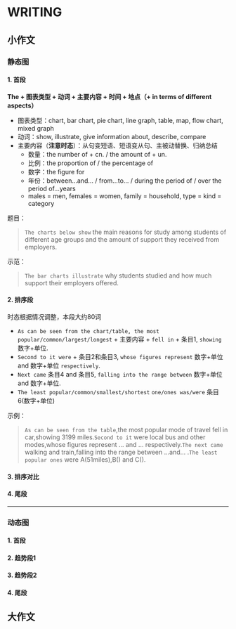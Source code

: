 # WRITING
## 小作文
### 静态图
#### 1. 首段
**The + 图表类型 + 动词 + 主要内容 + 时间 + 地点（+ in terms of different aspects）**
* 图表类型：chart, bar chart, pie chart, line graph, table, map, flow chart, mixed graph
* 动词：show, illustrate, give information about, describe, compare
* 主要内容（**注意时态**）：从句变短语、短语变从句、主被动替换、归纳总结
    * 数量：the number of + cn. / the amount of + un.
    * 比例：the proportion of / the percentage of
    * 数字：the figure for
    * 年份：between…and… / from…to… / during the period of / over the period of…years
    * males = men, females = women, family = household, type = kind = category

题目：  
>`The charts below show` the main reasons for study among students of different age groups and the amount of support they received from employers.

示范：
>`The bar charts illustrate` why students studied and how much support their employers offered.
#### 2. 排序段
时态根据情况调整，本段大约80词
* `As can be seen from the chart/table, the most popular/common/largest/longest` + 主要内容 + `fell in` + 条目1, `showing` 数字+单位.
* `Second to it were` + 条目2和条目3, `whose figures represent` 数字+单位 and 数字+单位 `respectively`.
* `Next came` 条目4 and 条目5, `falling into the range between` 数字+单位 and 数字+单位.
* `The least popular/common/smallest/shortest` `one/ones was/were` 条目6(数字+单位)

示例：
> `As can be seen from the table`,the most popular mode of travel fell in   car,showing 3199 miles.`Second to it` were local bus and other modes,whose figures represent … and … respectively.`The next came` walking and train,falling into the range between …and… .`The least popular ones` were A(51miles),B() and C().


#### 3. 排序对比
#### 4. 尾段
---
### 动态图
#### 1. 首段
#### 2. 趋势段1
#### 3. 趋势段2
#### 4. 尾段
## 大作文
